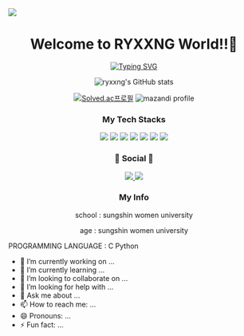 <img src="https://capsule-render.vercel.app/api?type=waving&color=auto&height=300&section=header&text=Hello%20World&fontSize=90" />



<div align="center">
  <h1>Welcome to RYXXNG World!!👋</h1> 
  
  [![Typing SVG](https://readme-typing-svg.demolab.com/?lines=Welcome+to+the+ryxxng+world;My+place+is+home)](https://git.io/typing-svg)

  ![ryxxng's GitHub stats](https://github-readme-stats.vercel.app/api?username=LeeYeRyeong&show_icons=true&theme=radical)

  [![Solved.ac프로필](http://mazassumnida.wtf/api/generate_badge?boj=soccer0954)](https://solved.ac/soccer0954)
  ![mazandi profile](http://mazandi.herokuapp.com/api?handle=soccer0954&theme=dark)
  
  <h3>My Tech Stacks</h3> 
  <img src="https://img.shields.io/badge/html5-E34F26?style=for-the-badge&logo=html5&logoColor=white"/>
  <img src="https://img.shields.io/badge/css-1572B6?style=for-the-badge&logo=css3&logoColor=white"/>
  <img src="https://img.shields.io/badge/javascript-F7DF1E?style=for-the-badge&logo=javascript&logoColor=black"/>
  <img src="https://img.shields.io/badge/node.js-339933?style=for-the-badge&logo=Node.js&logoColor=white"/>
  <img src="https://img.shields.io/badge/express.js-000000?style=for-the-badge&logo=express&logoColor=white"/>
  <img src="https://img.shields.io/badge/django-092E20?style=for-the-badge&logo=django&logoColor=white"/>
  <img src="https://img.shields.io/badge/mysql-4479A1?style=for-the-badge&logo=mysql&logoColor=white"/>

  <h3 align="center"><b>💌 Social 💌 </b></h3>
  <a href="mailto:i876838@gmail.com"><img src="https://img.shields.io/badge/Gmail-EA4335?style=for-the-badge&logo=Gmail&logoColor=white"> </a>
  <a href="https://www.instagram.com/l0322l_"><img src="https://img.shields.io/badge/Instagram-%23E4405F.svg?style=for-the-badge&logo=Instagram&logoColor=white&link=https://www.instagram.com/l0322l_"/></a>

<h3 align="center"><b>My Info </b></h3>

<p> school : sungshin women university </p>
<p> age : sungshin women university </p>

</div>


PROGRAMMING LANGUAGE : 
C
Python

- 🔭 I’m currently working on ...
- 🌱 I’m currently learning ...
- 👯 I’m looking to collaborate on ...
- 🤔 I’m looking for help with ...
- 💬 Ask me about ...
- 📫 How to reach me: ...
- 😄 Pronouns: ...
- ⚡ Fun fact: ...

<!--
**LeeYeRyeong/LeeYeRyeong** is a ✨ _special_ ✨ repository because its `README.md` (this file) appears on your GitHub profile.

Here are some ideas to get you started:

- 🔭 I’m currently working on ...
- 🌱 I’m currently learning ...
- 👯 I’m looking to collaborate on ...
- 🤔 I’m looking for help with ...
- 💬 Ask me about ...
- 📫 How to reach me: ...
- 😄 Pronouns: ...
- ⚡ Fun fact: ...
-->
